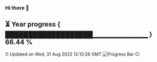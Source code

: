 ### Hi there 👋
⏳ Year progress { ███████████████████▁▁▁▁▁▁▁▁▁▁▁ } 66.44 %
---
⏰ Updated on Wed, 31 Aug 2022 12:13:26 GMT
![Progress Bar CI](https://github.com/Moyi321/Moyi321/workflows/Progress%20Bar%20CI/badge.svg)
